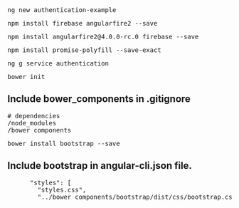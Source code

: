 <pre>ng new authentication-example</pre>
<pre>npm install firebase angularfire2 --save</pre>
<pre>npm install angularfire2@4.0.0-rc.0 firebase --save</pre>
<pre>npm install promise-polyfill --save-exact</pre>
<pre>ng g service authentication</pre>
<pre>bower init</pre>
## Include bower_components in .gitignore
<pre># dependencies
/node_modules
/bower_components</pre>
<pre>bower install bootstrap --save</pre>
## Include bootstrap in angular-cli.json file.
<pre>      "styles": [
        "styles.css",
        "../bower_components/bootstrap/dist/css/bootstrap.css"</pre>
<pre></pre>
